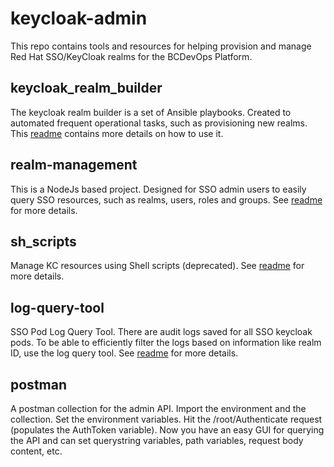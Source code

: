 # keycloak-admin
This repo contains tools and resources for helping provision and manage Red Hat SSO/KeyCloak realms for the BCDevOps Platform. 

## keycloak_realm_builder
The keycloak realm builder is a set of Ansible playbooks. Created to automated frequent operational tasks, such as provisioning new realms. This [readme](keycloak_realm_builder/scripts/custom_usage/readme.md) contains more details on how to use it.

## realm-management
This is a NodeJs based project. Designed for SSO admin users to easily query SSO resources, such as realms, users, roles and groups. See [readme](realm-management/README.md) for more details.

## sh_scripts
Manage KC resources using Shell scripts (deprecated). See [readme](sh_scripts/readme.md) for more details.

## log-query-tool
SSO Pod Log Query Tool. There are audit logs saved for all SSO keycloak pods. To be able to efficiently filter the logs based on information like realm ID, use the log query tool. See [readme](log-query-tool/README.md) for more details.

## postman
A postman collection for the admin API. Import the environment and the collection. Set the environment variables. Hit the /root/Authenticate request (populates the AuthToken variable). Now you have an easy GUI for querying the API and can set querystring variables, path variables, request body content, etc. 
